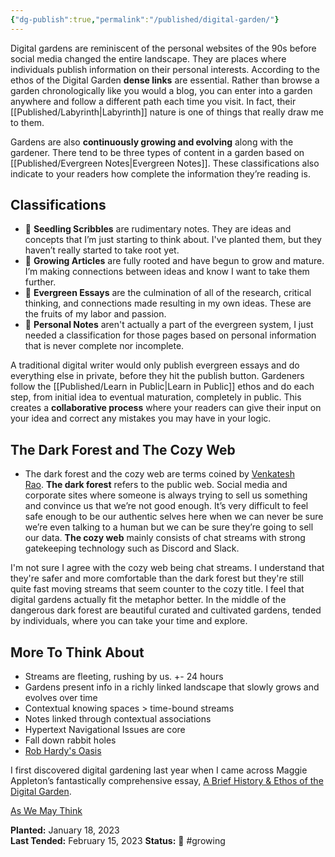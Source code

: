 ```yaml
---
{"dg-publish":true,"permalink":"/published/digital-garden/"}
---
```



Digital gardens are reminiscent of the personal websites of the 90s before social media changed the entire landscape. They are places where individuals publish information on their personal interests. According to the ethos of the Digital Garden **dense links** are essential. Rather than browse a garden chronologically like you would a blog, you can enter into a garden anywhere and follow a different path each time you visit. In fact, their [[Published/Labyrinth\|Labyrinth]] nature is one of things that really draw me to them.

Gardens are also **continuously growing and evolving** along with the gardener. There tend to be three types of content in a garden based on [[Published/Evergreen Notes\|Evergreen Notes]]. These classifications also indicate to your readers how complete the information they’re reading is.

## Classifications

-   🌱 **Seedling Scribbles** are rudimentary notes. They are ideas and concepts that I’m just starting to think about. I've planted them, but they haven’t really started to take root yet. 
-   🌿 **Growing Articles** are fully rooted and have begun to grow and mature. I’m making connections between ideas and know I want to take them further. 
-   🌲 **Evergreen Essays** are the culmination of all of the research, critical thinking, and connections made resulting in my own ideas. These are the fruits of my labor and passion.
-  🌺 **Personal Notes** aren't actually a part of the evergreen system, I just needed a classification for those pages based on personal information that is never complete nor incomplete.

A traditional digital writer would only publish evergreen essays and do everything else in private, before they hit the publish button. Gardeners follow the [[Published/Learn in Public\|Learn in Public]] ethos and do each step, from initial idea to eventual maturation, completely in public. This creates a **collaborative process** where your readers can give their input on your idea and correct any mistakes you may have in your logic.

## The Dark Forest and The Cozy Web

-   The dark forest and the cozy web are terms coined by [Venkatesh Rao](https://venkateshrao.com/). **The dark forest** refers to the public web. Social media and corporate sites where someone is always trying to sell us something and convince us that we’re not good enough. It’s very difficult to feel safe enough to be our authentic selves here when we can never be sure we’re even talking to a human but we can be sure they’re going to sell our data. **The cozy web** mainly consists of chat streams with strong gatekeeping technology such as Discord and Slack.

I'm not sure I agree with the cozy web being chat streams. I understand that they're safer and more comfortable than the dark forest but they're still quite fast moving streams that seem counter to the cozy title. I feel that digital gardens actually fit the metaphor better. In the middle of the dangerous dark forest are beautiful curated and cultivated gardens, tended by individuals, where you can take your time and explore.

## More To Think About

- Streams are fleeting, rushing by us. +- 24 hours
- Gardens present info in a richly linked landscape that slowly grows and evolves over time
- Contextual knowing spaces > time-bound streams
- Notes linked through contextual associations
- Hypertext Navigational Issues are core
- Fall down rabbit holes
- [Rob Hardy's Oasis](https://oasis.builders/)

I first discovered digital gardening last year when I came across Maggie Appleton’s fantastically comprehensive essay, [A Brief History & Ethos of the Digital Garden](https://maggieappleton.com/garden-history).

[As We May Think](https://www.theatlantic.com/magazine/archive/1945/07/as-we-may-think/303881/)

**Planted:** January 18, 2023  
**Last Tended:** February 15, 2023
**Status:** 🌿 #growing 